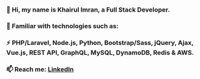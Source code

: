 ### 👋 Hi, my name is Khairul Imran, a Full Stack Developer.
### 🔭 Familiar with technologies such as:
### ⚡ PHP/Laravel, Node.js, Python, Bootstrap/Sass, jQuery, Ajax, Vue.js, REST API, GraphQL, MySQL, DynamoDB, Redis & AWS.
### 📫 Reach me: <a href="https://www.linkedin.com/in/khairulimran99">LinkedIn</a>

<!--
**kaiimran/kaiimran** is a ✨ _special_ ✨ repository because its `README.md` (this file) appears on your GitHub profile.

Here are some ideas to get you started:

- 🔭 I’m currently working on ...
- 🌱 I’m currently learning ...
- 👯 I’m looking to collaborate on ...
- 🤔 I’m looking for help with ...
- 💬 Ask me about ...
- 📫 How to reach me: ...
- 😄 Pronouns: ...
- ⚡ Fun fact: ...
-->
